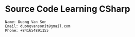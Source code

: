 # Source Code Learning CSharp
    Name: Duong Van Son
    Email: duongvansonit@gmail.com
    Phone: +841654891155